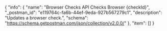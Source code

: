 {
  "info": {
    "name": "Browser Checks API Checks Browser {checkId}",
    "_postman_id": "e119764c-fa6b-44ef-9eda-927b567279c1",
    "description": "Updates a browser check.",
    "schema": "https://schema.getpostman.com/json/collection/v2.0.0/"
  },
  "item": []
}